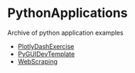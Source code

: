 # PythonApplications
Archive of python application examples

* [PlotlyDashExercise](./PlotlyDashExercise)
* [PyGUIDevTemplate](./PyGUIDevTemplate)
* [WebScraping](./WebScraping)